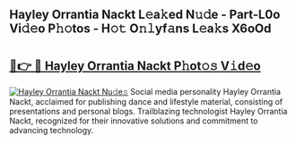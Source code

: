 ## Hayley Orrantia Nackt L𝚎a𝚔ed N𝚞𝚍e - Part-L0o Vi𝚍𝚎o P𝚑𝚘tos - H𝚘𝚝 O𝚗𝚕yf𝚊ns L𝚎a𝚔s X6oOd

# <h2><a href="http://kfeb8r8.oniu.top/?m=Hayley+Orrantia+Nackt">🔗👉 🔴 Hayley Orrantia Nackt P𝚑ot𝚘𝚜 V𝚒d𝚎o</a></h2>

[![Hayley Orrantia Nackt Nu𝚍e𝚜](https://i.imgur.com/0qMVB7G.gif)](http://kfeb8r8.oniu.top/?m=Hayley+Orrantia+Nackt)
Social media personality Hayley Orrantia Nackt, acclaimed for publishing dance and lifestyle material, consisting of presentations and personal blogs. Trailblazing technologist Hayley Orrantia Nackt, recognized for their innovative solutions and commitment to advancing technology.  
